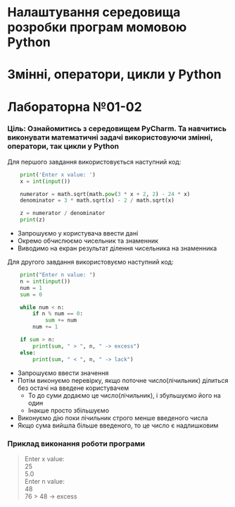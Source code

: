 # Налаштування середовища розробки програм момовою Python
# Змінні, оператори, цикли у Python
# Лабораторна №01-02
### Ціль: Ознайомитись з середовищем PyCharm. Та навчитись виконувати математичні задачі використовуючи змінні, оператори, так цикли у Python

Для першого завдання використовується наступний код:
```python
    print('Enter x value: ')
    x = int(input())

    numerator = math.sqrt(math.pow(3 * x + 2, 2) - 24 * x)
    denominator = 3 * math.sqrt(x) - 2 / math.sqrt(x)

    z = numerator / denominator
    print(z)
```
- Запрошуємо у користувача ввести дані
- Окремо обчислюємо чисельник та знаменник
- Виводимо на екран результат ділення чисельника на знаменника

Для другого завдання використовуємо наступний код:
```python
    print("Enter n value: ")
    n = int(input())
    num = 1
    sum = 0

    while num < n:
        if n % num == 0:
            sum += num
        num += 1

    if sum > n:
        print(sum, " > ", n, " -> excess")
    else:
        print(sum, " < ", n, " -> lack")
```
- Запрошуємо ввести значення
- Потім виконуємо перевірку, якщо поточне число(лічильник) ділиться без остачі на введене користувачем
    - То до суми додаємо це число(лічильник), і збульшуємо його на один
    - Інакше просто збільшуємо
- Виконуємо дію поки лічильник строго менше введеного числа
- Якщо сума вийшла більше введеного, то це число є надлишковим

### Приклад виконання роботи програми
> Enter x value: <br>
> 25 <br>
> 5.0 <br>
> Enter n value: <br> 
> 48 <br>
> 76  >  48  -> excess <br>
